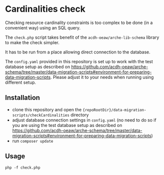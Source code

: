 # Cardinalities check

Checking resource cardinality constraints is too complex to be done (in a convenient way) using an SQL query.

The `check.php` script takes benefit of the `acdh-oeaw/arche-lib-schema` library to make the check simpler.

It has to be run from a place allowing direct connection to the database.

The `config.yaml` provided in this repository is set up to work with the test database setup as described on https://github.com/acdh-oeaw/arche-schema/tree/master/data-migration-scripts#environment-for-preparing-data-migration-scripts. Please adjust it to your needs when running using different setup.

## Installation

* clone this repository and open the `{repoRootDir}/data-migration-scripts/checkCardinalities` directory
* adjust database connection settings in `config.yaml` (no need to do so if you are using the test database setup as described on https://github.com/acdh-oeaw/arche-schema/tree/master/data-migration-scripts#environment-for-preparing-data-migration-scripts)
* run `composer update`

## Usage

`php -f check.php`

